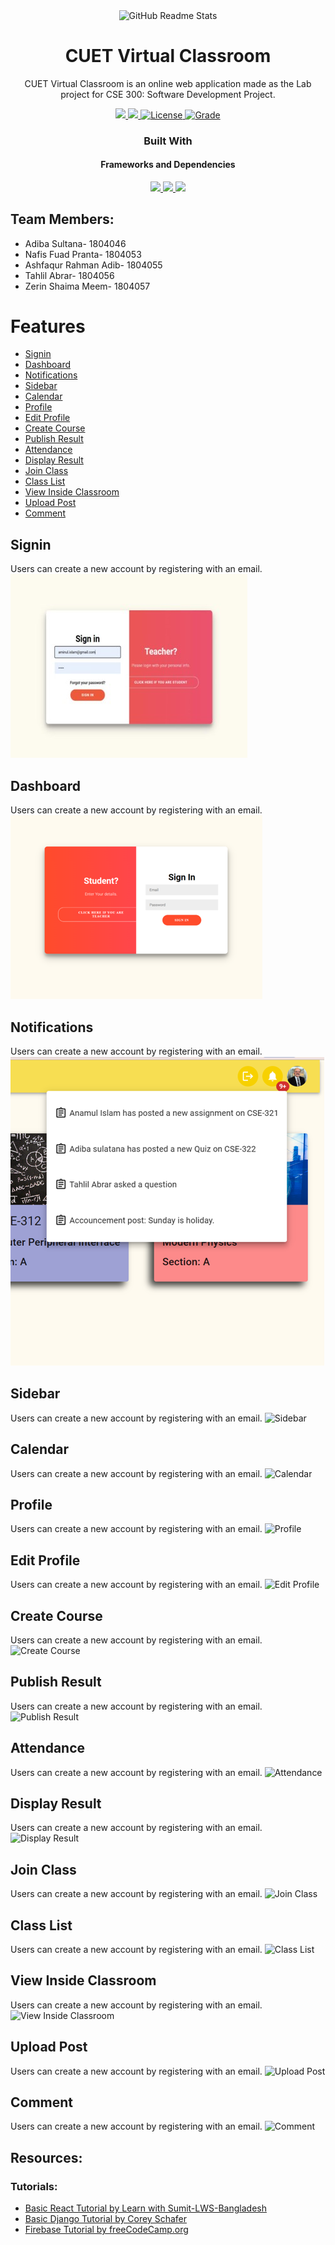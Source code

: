 <p align="center">
  <img width="300px" src="https://cdn.discordapp.com/attachments/1008571199065964634/1071896754427002930/Pranta_a_psychedelic_logo_for_a_book_from_where_a_little_ray_of_895e637a-0cbe-4b46-b4de-07d1db81001a.png" align="center" alt="GitHub Readme Stats" />

 <h1 align="center">CUET Virtual Classroom</h2>
 <p align="center">CUET Virtual Classroom is an online web application made as the Lab project for CSE 300: Software Development Project.</p>
</p>

  <p align="center">
    <a href="https://img.shields.io/badge/Status-Work%20In%20Progress-red">
      <img src="https://img.shields.io/badge/Status-Incomplete-red"/>
    </a>
    <a href="https://img.shields.io/badge/IDE-VIsual%20Studio%20Code-blueviolet">
      <img src="https://img.shields.io/badge/IDE-VIsual%20Studio%20Code-blueviolet"/>
    </a>
    <a href="https://img.shields.io/badge/License-MIT-orange">
      <img alt="License" src="https://img.shields.io/badge/License-MIT-orange" />
    </a>
    <a href="https://img.shields.io/badge/Grade-A%2B-yellowgreen">
      <img alt="Grade" src="https://img.shields.io/badge/Grade-A%2B-yellowgreen" />
    </a>
    <br />
  <h3 align="center">Built With</h3>
  <h4 align="center">Frameworks and Dependencies</h4>
  <p align="center">
  <a href="https://firebase.google.com/">
      <img src="https://img.shields.io/badge/-firebase-brown?style=for-the-badge&logo=firebase&logoColor=%2361DAFB"/>
    </a>
    <a href="https://reactjs.org/">
      <img src="https://img.shields.io/badge/-React-black?style=for-the-badge&logo=react&logoColor=%2361DAFB"/>
    </a>
    </a>
    <a href="https://www.djangoproject.com/">
      <img src="https://img.shields.io/badge/-Django-darkgreen?style=for-the-badge&logo=django&logoColor=%2361DAFB"/>
    </a>
    </p>

## Team Members:
* Adiba Sultana- 1804046
* Nafis Fuad Pranta- 1804053
* Ashfaqur Rahman Adib- 1804055
* Tahlil Abrar- 1804056
* Zerin Shaima Meem- 1804057

# Features
- [Signin](#signin)
- [Dashboard](#dashboard)
- [Notifications](#notifications)
- [Sidebar](#sidebar)
- [Calendar](#calendar)
- [Profile](#profile)
- [Edit Profile](#edit-profile)
- [Create Course](#create-course)
- [Publish Result](#publish-result)
- [Attendance](#attendance])
- [Display Result](#display-result)
- [Join Class](#join-class)
- [Class List](#class-list)
- [View Inside Classroom](#view-classroom)
- [Upload Post](#upload-post)
- [Comment](#comment)

## Signin
Users can create a new account by registering with an email.
![Signin](demoImages/signin1.jpg)

## Dashboard
Users can create a new account by registering with an email.
![Dashboard](demoImages/signin2.png)

## Notifications
Users can create a new account by registering with an email.
![Notifications](demoImages/notifications.PNG)

## Sidebar
Users can create a new account by registering with an email.
![Sidebar](demoImages/signup2.PNG)

## Calendar
Users can create a new account by registering with an email.
![Calendar](demoImages/signup2.PNG)

## Profile
Users can create a new account by registering with an email.
![Profile](demoImages/signup2.PNG)

## Edit Profile
Users can create a new account by registering with an email.
![Edit Profile](demoImages/signup2.PNG)

## Create Course
Users can create a new account by registering with an email.
![Create Course](demoImages/signup2.PNG)

## Publish Result
Users can create a new account by registering with an email.
![Publish Result](demoImages/signup2.PNG)

## Attendance
Users can create a new account by registering with an email.
![Attendance](demoImages/signup2.PNG)

## Display Result
Users can create a new account by registering with an email.
![Display Result](demoImages/signup2.PNG)

## Join Class
Users can create a new account by registering with an email.
![Join Class](demoImages/signup2.PNG)

## Class List
Users can create a new account by registering with an email.
![Class List](demoImages/signup2.PNG)

## View Inside Classroom
Users can create a new account by registering with an email.
![View Inside Classroom](demoImages/signup2.PNG)

## Upload Post
Users can create a new account by registering with an email.
![Upload Post](demoImages/signup2.PNG)

## Comment
Users can create a new account by registering with an email.
![Comment](demoImages/signup2.PNG)


## Resources:
### Tutorials:
* [Basic React Tutorial by Learn with Sumit-LWS-Bangladesh](https://www.youtube.com/watch?v=5Xy-t8k_M4A&list=PLHiZ4m8vCp9M6HVQv7a36cp8LKzyHIePr)
* [Basic Django Tutorial by Corey Schafer](https://www.youtube.com/playlist?list=PL-osiE80TeTtoQCKZ03TU5fNfx2UY6U4p)
* [Firebase Tutorial by freeCodeCamp.org](https://www.youtube.com/watch?v=fgdpvwEWJ9M)

